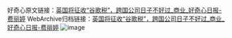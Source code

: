 好奇心原文链接：[英国将征收“谷歌税”，跨国公司日子不好过_商业_好奇心日报-费丽婷](https://www.qdaily.com/articles/7666.html)
WebArchive归档链接：[英国将征收“谷歌税”，跨国公司日子不好过_商业_好奇心日报-费丽婷](http://web.archive.org/web/20190623172521/https://www.qdaily.com/articles/7666.html)
![image](http://ww3.sinaimg.cn/large/007d5XDply1g3wjmlnwsjj30u02iaqug)
